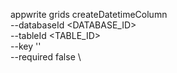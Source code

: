 appwrite grids createDatetimeColumn \
        --databaseId <DATABASE_ID> \
        --tableId <TABLE_ID> \
        --key '' \
        --required false \


